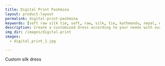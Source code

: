 ```yaml
---
title: Digital Print Pashmina
layout: product-layout
permalink: digital-print-pashmina
keywords: [soft raw silk tie, soft, raw, silk, tie, kathmandu, nepal, nepalese, handloom, thamel, digital print pashmina, cashmere]
description: Create a customized dress according to your needs with our soft raw silk materials
img_dir: /images/digital-print
images:
  - digital_print_1.jpg

---
```

Custom silk dress